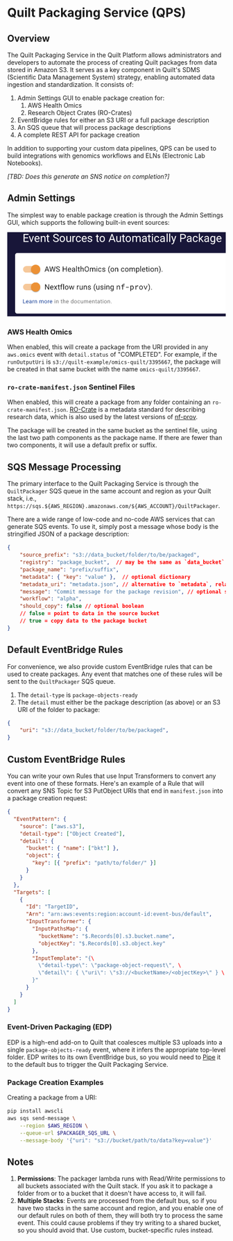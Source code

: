 # Quilt Packaging Service (QPS)

## Overview

The Quilt Packaging Service in the Quilt Platform allows administrators and
developers to automate the process of creating Quilt packages from data stored
in Amazon S3. It serves as a key component in Quilt's SDMS (Scientific Data
Management System) strategy, enabling automated data ingestion and
standardization. It consists of:

1. Admin Settings GUI to enable package creation for:
   1. AWS Health Omics
   2. Research Object Crates (RO-Crates)
2. EventBridge rules for either an S3 URI or a full package description
3. An SQS queue that will process package descriptions
4. A complete REST API for package creation

In addition to supporting your custom data pipelines, QPS can be used to build
integrations with genomics workflows and ELNs (Electronic Lab Notebooks).

_[TBD: Does this generate an SNS notice on completion?]_

## Admin Settings

The simplest way to enable package creation is through the Admin Settings GUI,
which supports the following built-in event sources:

![Admin Settings](../imgs/package-admin-gui.png)

### AWS Health Omics

When enabled, this will create a package from the URI provided in any
`aws.omics` event with `detail.status` of "COMPLETED".  For example, if the
`runOutputUri` is `s3://quilt-example/omics-quilt/3395667`, the package will be
created in that same bucket with the name `omics-quilt/3395667`.

### `ro-crate-manifest.json` Sentinel Files

When enabled, this will create a package from any folder containing an
`ro-crate-manifest.json`. [RO-Crate](https://www.researchobject.org/ro-crate/)
is a metadata standard for describing research data, which is also used by the
latest versions of [nf-prov](https://github.com/nextflow-io/nf-prov).

The package will be created in the same bucket as the sentinel file, using the
last two path components as the package name. If there are fewer than two
components, it will use a default prefix or suffix.

## SQS Message Processing

The primary interface to the Quilt Packaging Service is through the
`QuiltPackager` SQS queue in the same account and region as your Quilt stack,
i.e., `https://sqs.${AWS_REGION}.amazonaws.com/${AWS_ACCOUNT}/QuiltPackager`.

There are a wide range of low-code and no-code AWS services that can generate
SQS events. To use it, simply post a message whose body is the stringified JSON
of a package description:

```json
{
    "source_prefix": "s3://data_bucket/folder/to/be/packaged",
    "registry": "package_bucket",  // may be the same as `data_bucket`
    "package_name": "prefix/suffix",
    "metadata": { "key": "value" },  // optional dictionary
    "metadata_uri": "metadata.json", // alternative to `metadata`, relative or absolute
    "message": "Commit message for the package revision", // optional string
    "workflow": "alpha",
    "should_copy": false // optional boolean
    // false = point to data in the source bucket
    // true = copy data to the package bucket
}
```

## Default EventBridge Rules

For convenience, we also provide custom EventBridge rules that can be used to
create packages. Any event that matches one of these rules will be sent to the
`QuiltPackager` SQS queue.

1. The `detail-type` is `package-objects-ready`
2. The `detail` must either be the package description (as above) or an S3 URI
   of the folder to package:

```json
{
    "uri": "s3://data_bucket/folder/to/be/packaged",
}
```

## Custom EventBridge Rules

You can write your own Rules that use Input Transformers to convert any event
into one of these formats. Here's an example of a Rule that will convert any SNS
Topic for S3 PutObject URIs that end in `manifest.json` into a package creation request:

```json
{
  "EventPattern": {
    "source": ["aws.s3"],
    "detail-type": ["Object Created"],
    "detail": {
      "bucket": { "name": ["bkt"] },
      "object": {
        "key": [{ "prefix": "path/to/folder/" }]
      }
    }
  },
  "Targets": [
    {
      "Id": "TargetID",
      "Arn": "arn:aws:events:region:account-id:event-bus/default",
      "InputTransformer": {
        "InputPathsMap": {
          "bucketName": "$.Records[0].s3.bucket.name",
          "objectKey": "$.Records[0].s3.object.key"
        },
        "InputTemplate": "{\
          \"detail-type\": \"package-object-request\", \
          \"detail\": { \"uri\": \"s3://<bucketName>/<objectKey>\" } \
        }"
      }
    }
  ]
}
```

### Event-Driven Packaging (EDP)

EDP is a high-end add-on to Quilt that coalesces multiple S3 uploads into a
single `package-objects-ready` event, where it infers the appropriate top-level
folder.  EDP writes to its own EventBridge bus, so you would need to
[Pipe](https://docs.aws.amazon.com/eventbridge/latest/userguide/eb-pipes.html)
it to the default bus to trigger the Quilt Packaging Service.

### Package Creation Examples

Creating a package from a URI:

<!--pytest.mark.skip-->
```bash
pip install awscli
aws sqs send-message \
    --region $AWS_REGION \
    --queue-url $PACKAGER_SQS_URL \
    --message-body '{"uri": "s3://bucket/path/to/data?key=value"}'
```

## Notes

1. **Permissions**: The packager lambda runs with Read/Write permissions to all
buckets associated with the Quilt stack. If you ask it to package a folder from
or to a bucket that it doesn't have access to, it will fail.
1. **Multiple Stacks**: Events are processed from the default bus, so if you
   have two stacks in the same account and region, and you enable one of our
   default rules on both of them, they will both try to process the same event.
   This could cause problems if they try writing to a shared bucket, so you
   should avoid that. Use custom, bucket-specific rules instead.
